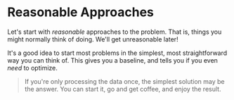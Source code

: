 # Reasonable Approaches

Let's start with *reasonable* approaches to the problem. That is, things you might normally think of doing.
We'll get unreasonable later!

It's a good idea to start most problems in the simplest, most straightforward way you can think of.
This gives you a baseline, and tells you if you even *need* to optimize.

> If you're only processing the data once, the simplest solution may be the answer. You can start it,
> go and get coffee, and enjoy the result.